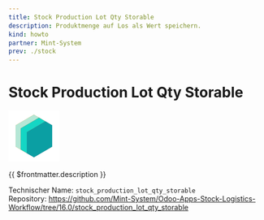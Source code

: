 ```yaml
---
title: Stock Production Lot Qty Storable
description: Produktmenge auf Los als Wert speichern.
kind: howto
partner: Mint-System
prev: ./stock
---
```


# Stock Production Lot Qty Storable

![icon_oms_box](attachments/icons_odoo_mint_system.png)

{{ $frontmatter.description }}

Technischer Name: `stock_production_lot_qty_storable`\
Repository: <https://github.com/Mint-System/Odoo-Apps-Stock-Logistics-Workflow/tree/16.0/stock_production_lot_qty_storable>
